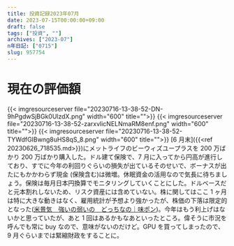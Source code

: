 ```yaml
---
title: 投資記録2023年07月
date: 2023-07-15T00:00:00+09:00
draft: false
tags: ["投資", ""]
archives: ["2023-07"]
n年日記: ["0715"]
slug: 957754
---
```


# 現在の評価額

{{< imgresourceserver file="20230716-13-38-52-DN-9hPgdwSjBGk0UlzdX.png" width="600" title="">}}
{{< imgresourceserver file="20230716-13-38-52-zarxvlicNELNmaRM8enf.png" width="600" title="">}}
{{< imgresourceserver file="20230716-13-38-52-TYWdfGIBwng8uHS8qS_8.png" width="600" title="">}}
[6 月末]({{<ref 20230626_718535.md>}})にメットライフのビーウィズユープラスを 200 万ばかり 200 万ばかり購入した。ドル建て保険で、7 月に入ってから円高が進行しており、すでに今年の利回りぐらいの損失が出ているそのせいで、ボーナスが出たにもかかわらず現金 (保険含む)は微増。休眠資金の活用なので気長に待ちましょう。保険は毎月日本円換算でモニタリングしていくことにした。ドルベースだと元本割れしないため、リスク資産には含めていない。株に関してはここ 1 ヶ月は特に大きな動きはなく、雇用統計が予想より強かったが、株価の下落は限定的となった([米景気　強いの弱いの　どっちなの｜味ポン](https://note.com/happy_talent/n/n380473a22267))。今年はもう利上げはないかと思っていたが、あと 1 回はあるかもなあといったところ。偉そうに市況を呼んでも常に buy なので、意味がないのだけど。GPU を買ってしまったので、9 月ぐらいまでは緊縮財政をすることに。
